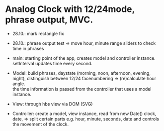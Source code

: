 # Analog Clock with 12/24mode, phrase output, MVC.

+ 28.10.: mark rectangle fix 
+ 28.10.: phrase output test => move hour, minute range sliders to check time in phrases




+ main: starting point of the app, creates model and controller instance. setInterval updates time every second.
+ Model:  build phrases, daystate (morning, noon, afternoon, evening, night), distinguish between 12/24 facenumbering => (re)calculate hour angle.  
  the time information is passed from the controller that uses a model instance. 
+ View: through hbs view via DOM (SVG)
+ Controller: create a model, view instance, read from new Date() clock, date, => split certain parts e.g. hour, minute, seconds, date and controls the movement of the clock.
 
